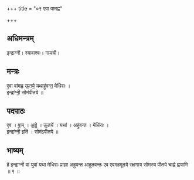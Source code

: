 +++
title = "०९ एवा वामह्व"

+++
## अधिमन्त्रम्
इन्द्राग्नी। श्यावाश्वः। गायत्री।

## मन्त्रः
ए॒वा वा॑मह्व ऊ॒तये॒ यथाहु॑वन्त॒ मेधि॑राः ।  
इन्द्रा॑ग्नी॒ सोम॑पीतये ॥

## पदपाठः
ए॒व । वा॒म् । अ॒ह्वे॒ । ऊ॒तये॑ । यथा॑ । अहु॑वन्त । मेधि॑राः ।  
इन्द्रा॑ग्नी॒ इति॑ । सोम॑ऽपीतये ॥

## भाष्यम्
हे इन्द्राग्नी वां युवां यथा मेधिराः प्राज्ञा अहुवन्त आहूतवन्तः एव एवमहमूतये रक्षणाय सोमस्य पीतये चाह्वे ह्वयामि ॥ ९ ॥